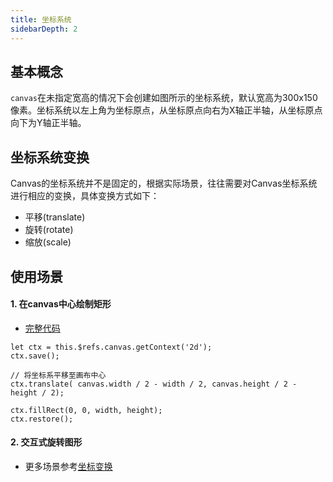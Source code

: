 ```yaml
---
title: 坐标系统
sidebarDepth: 2
---
```


<!-- ![](./img/coordinate.png) -->

## 基本概念

`canvas`在未指定宽高的情况下会创建如图所示的坐标系统，默认宽高为300x150像素。坐标系统以左上角为坐标原点，从坐标原点向右为X轴正半轴，从坐标原点向下为Y轴正半轴。

## 坐标系统变换

Canvas的坐标系统并不是固定的，根据实际场景，往往需要对Canvas坐标系统进行相应的变换，具体变换方式如下：
* 平移(translate)
* 旋转(rotate)
* 缩放(scale)

## 使用场景

#### 1. 在canvas中心绘制矩形

<Canvas-d01/>

- [完整代码](https://github.com/xiuhonglee/canvasDoc/blob/master/docs/.vuepress/components/Canvas-ch01/d01.vue#L26-L36)

``` js{5}
let ctx = this.$refs.canvas.getContext('2d');
ctx.save();

// 将坐标系平移至画布中心
ctx.translate( canvas.width / 2 - width / 2, canvas.height / 2 - height / 2);

ctx.fillRect(0, 0, width, height);
ctx.restore();
```

#### 2. 交互式旋转图形

* 更多场景参考[坐标变换](/Canvas_ch01/d08.md)
